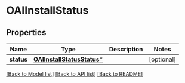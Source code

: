 # OAIInstallStatus

## Properties
Name | Type | Description | Notes
------------ | ------------- | ------------- | -------------
**status** | [**OAIInstallStatusStatus***](OAIInstallStatusStatus.md) |  | [optional] 

[[Back to Model list]](../README.md#documentation-for-models) [[Back to API list]](../README.md#documentation-for-api-endpoints) [[Back to README]](../README.md)


